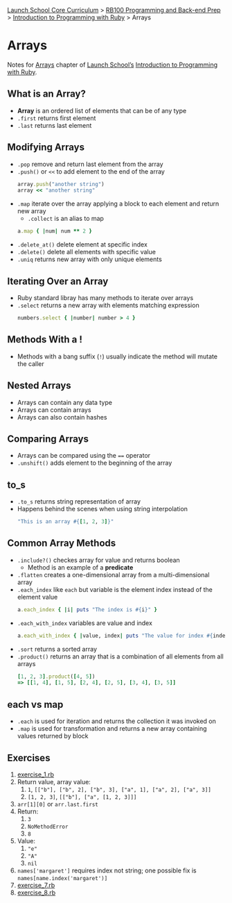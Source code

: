 [Launch School Core Curriculum](/README.md) >
[RB100 Programming and Back-end Prep](/rb100/rb100_notes.md) >
[Introduction to Programming with Ruby](/rb100/introduction_to_programming_with_ruby/introduction_to_programming_with_ruby_notes.md) >
Arrays

# Arrays

Notes for [Arrays](https://launchschool.com/books/ruby/read/arrays) chapter of [Launch School’s](https://launchschool.com) [Introduction to Programming with Ruby](https://launchschool.com/books/ruby).

## What is an Array?
* **Array** is an ordered list of elements that can be of any type
* `.first` returns first element
* `.last` returns last element

## Modifying Arrays
* `.pop` remove and return last element from the array
* `.push()` or `<<` to add element to the end of the array
  ```ruby
  array.push("another string")
  array << "another string"
  ```
* `.map` iterate over the array applying a block to each element and return new array
  * `.collect` is an alias to map
  ```ruby
  a.map { |num| num ** 2 }
  ```
* `.delete_at()` delete element at specific index
* `.delete()` delete all elements with specific value
* `.uniq` returns new array with only unique elements

## Iterating Over an Array
* Ruby standard libray has many methods to iterate over arrays
* `.select` returns a new array with elements matching expression
  ```ruby
  numbers.select { |number| number > 4 }
  ```

## Methods With a !
* Methods with a bang suffix (`!`) usually indicate the method will mutate the caller

## Nested Arrays
* Arrays can contain any data type
* Arrays can contain arrays
* Arrays can also contain hashes

## Comparing Arrays
* Arrays can be compared using the `==` operator
* `.unshift()` adds element to the beginning of the array

## to_s
* `.to_s` returns string representation of array
* Happens behind the scenes when using string interpolation
  ```ruby
  "This is an array #{[1, 2, 3]}"
  ```

## Common Array Methods
* `.include?()` checkes array for value and returns boolean
  * Method is an example of a **predicate**
* `.flatten` creates a one-dimensional array from a multi-dimensional array
* `.each_index` like `each` but variable is the element index instead of the element value
  ```ruby
  a.each_index { |i| puts "The index is #{i}" }
  ```
* `.each_with_index` variables are value and index
  ```ruby
  a.each_with_index { |value, index| puts "The value for index #{index} is #{value}" }
  ```
* `.sort` returns a sorted array
* `.product()` returns an array that is a combination of all elements from all arrays
  ```ruby
  [1, 2, 3].product([4, 5])
  => [[1, 4], [1, 5], [2, 4], [2, 5], [3, 4], [3, 5]]
  ```

## each vs map
* `.each` is used for iteration and returns the collection it was invoked on
* `.map` is used for transformation and returns a new array containing values returned by block

## Exercises
1.  [exercise_1.rb](exercise_1.rb)
1.  Return value, array value:
    1.  `1`, `[["b"], ["b", 2], ["b", 3], ["a", 1], ["a", 2], ["a", 3]]`
    1.  `[1, 2, 3]`, `[["b"], ["a", [1, 2, 3]]]`
1.  `arr[1][0]` or `arr.last.first`
1.  Return:
    1.  `3`
    1.  `NoMethodError`
    1.  `8`
1.  Value:
    1.  `"e"`
    1.  `"A"`
    1.  `nil`
1.  `names['margaret']` requires index not string; one possible fix is `names[name.index('margaret')]`
1.  [exercise_7.rb](exercise_7.rb)
1.  [exercise_8.rb](exercise_8.rb)

